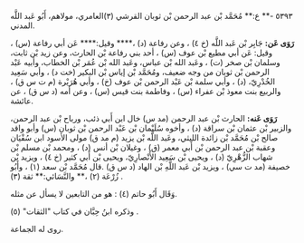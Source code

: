 ٥٣٩٣ -** ع:** مُحَمَّد بْن عبد الرحمن بْن ثوبان القرشي (٣)العامري، مولاهم، أَبُو عَبد اللَّه المدني.

**رَوَى عَن:** جَابِر بْن عَبد اللَّه (خ ٤) ، وعن رفاعة (د) ،**** وقيل:**** عَن أبي رفاعة (س) ، وقيل: عَن أبي مطيع بْن عوف (س) ، أحد بني رفاعة بْن الحارث، وعن زيد بْن ثابت، وسلمان بْن صخر (ت) ، وعَبد الله بْن عباس، وعَبد الله بْن عُمَر بْن الخطاب، وأبيه عَبْد الرحمن بْن ثوبان من وجه ضعيف، ومُحَمَّد بْن إياس بْن البكير (خت د) ، وأبي سَعِيد الخُدْرِيّ، (د) ، وأبي سلمة بْن عَبْد الرحمن بْن عوف (خ) ، وأبي هُرَيْرة (م ت س ق) ، والربيع بنت معوذ بْن عفراء (س) ، وفاطمة بنت قيس (س) ، وعن أمه (د س ق) ، عن عائشة.

**رَوَى عَنه:** الحارث بْن عبد الرحمن (مد س) خال ابن أَبي ذئب، ورباح بْن عبد الرحمن، والزبير بْن عثمان بْن سراقة (د) ، وأخوه سُلَيْمان بْن عَبْد الرحمن بْن ثوبان (س) وأبو واقد صالح بْن مُحَمَّد بْن زائدة الليثي، وعَبد اللَّه بْن يزيد (م مد ق) مولى الأسود ابن سُفْيَان وعقبة بْن عبد الرحمن بْن أَبي معمر (ق) ، وغيلان بْن أنس (د) ، ومحمد بْن مسلم بْن شهاب الزُّهْرِيّ (د) ، ويحيى بْن سَعِيد الأَنْصارِيّ، ويحيى بْن أَبي كثير (خ ٤) ، ويزيد بْن خصيفة (مد ت سي) ، ويزيد بْن عَبد اللَّهِ بْن الهاد (د س ق) .قال مُحَمَّد بْن سعد (١) ، وأَبُو زُرْعَة (٢) ،** والنَّسَائي:** ثقة (٣) .

وَقَال أَبُو حاتم (٤) : هو من التابعين لا يسأل عن مثله.

وذكره ابنُ حِبَّان في كتاب "الثقات" (٥) .

روى له الجماعة.